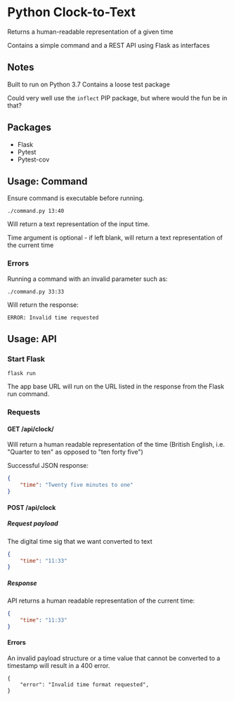 # Python Clock-to-Text
Returns a human-readable representation of a given time

Contains a simple command and a REST API using Flask as interfaces

## Notes
Built to run on Python 3.7
Contains a loose test package

Could very well use the `inflect` PIP package, but where would the fun be in that?

## Packages
- Flask
- Pytest
- Pytest-cov

## Usage: Command
Ensure command is executable before running.


```
./command.py 13:40
```

Will return a text representation of the input time.

Time argument is optional - if left blank, will return a text representation of the current time

### Errors
Running a command with an invalid parameter such as:

```
./command.py 33:33
```

Will return the response:

```
ERROR: Invalid time requested
```

## Usage: API

### Start Flask
```
flask run
```

The app base URL will run on the URL listed in the response from the Flask run command.

### Requests
#### GET /api/clock/

Will return a human readable representation of the time (British English, i.e. "Quarter to ten" as opposed to "ten forty five")

Successful JSON response:
```json
{
	"time": "Twenty five minutes to one"
}
```

#### POST /api/clock
##### Request payload
The digital time sig that we want converted to text
```json
{
    "time": "11:33"
}
```

##### Response
API returns a human readable representation of the current time:
```json
{
    "time": "11:33"
}
```

#### Errors
An invalid payload structure or a time value that cannot be converted to a timestamp will result in a 400 error.

```
{
	"error": "Invalid time format requested",
}
```
